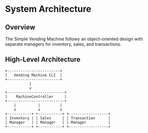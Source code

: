 # System Architecture

## Overview
The Simple Vending Machine follows an object-oriented design with separate managers for inventory, sales, and transactions.

## High-Level Architecture
```plaintext
+------------------------+
|   Vending Machine CLI  |
+------------------------+
           |
           v
+--------------------------+
|    MachineController     |
+--------------------------+
    |          |         |
    v          v         v
+-----------+ +-----------+ +------------------+
| Inventory | | Sales     | | Transaction      |
| Manager   | | Manager   | | Manager          |
+-----------+ +-----------+ +------------------+
